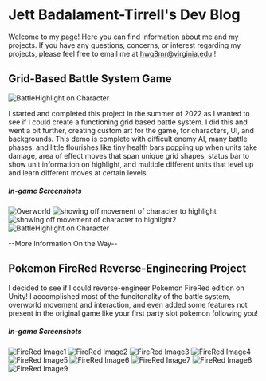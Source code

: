 # Jett Badalament-Tirrell's Dev Blog

Welcome to my page! Here you can find information about me and my projects. If you have any questions, concerns, or interest regarding my projects, please feel free to email me at hwq8mr@virginia.edu !

## Grid-Based Battle System Game

![BattleHighlight on Character](https://user-images.githubusercontent.com/110650172/196505657-2fa609be-8320-4379-84d6-1188b2ccea79.png)

I started and completed this project in the summer of 2022 as I wanted to see if I could create a functioning grid based battle system. I did this and went a bit further, creating custom art for the game, for characters, UI, and backgrounds. This demo is complete with difficult enemy AI, many battle phases, and little flourishes like tiny health bars popping up when units take damage, area of effect moves that span unique grid shapes, status bar to show unit information on highlight, and multiple different units that level up and learn different moves at certain levels.

##### In-game Screenshots

![Overworld](https://user-images.githubusercontent.com/110650172/196534965-f0318ad0-16b5-4997-ab19-82b0ca38ebc8.png)
![showing off movement of character to highlight](https://user-images.githubusercontent.com/110650172/196507329-eeb469ec-a19e-4459-9626-d0e0646e508b.png)
![showing off movement of character to highlight2](https://user-images.githubusercontent.com/110650172/196507341-2bd3aeb2-d3b5-4ce7-b655-7754d87584b4.png)
![BattleHighlight on Character](https://user-images.githubusercontent.com/110650172/196534956-c49a8277-f95d-4aa5-8328-0c4ddf6b7f62.png)




--More Information On the Way--

## Pokemon FireRed Reverse-Engineering Project

I decided to see if I could reverse-engineer Pokemon FireRed edition on Unity! I accomplished most of the funcitonality of the battle system, overworld movement and interaction, and even added some features not present in the original game like your first party slot pokemon following you!

##### In-game Screenshots

![FireRed Image1](https://user-images.githubusercontent.com/110650172/196537182-ae969771-6067-4fbb-8254-79dbaa6a6fb6.png)
![FireRed Image2](https://user-images.githubusercontent.com/110650172/196537194-dc4cf5fe-6632-4c00-b6ac-3f9cdb069ae8.png)
![FireRed Image3](https://user-images.githubusercontent.com/110650172/196537207-f2ef4a7b-a241-45f7-9748-1c940313a6ad.png)
![FireRed Image4](https://user-images.githubusercontent.com/110650172/196537236-82717e7f-7c30-4bac-bafc-2e4fdb029a35.png)
![FireRed Image5](https://user-images.githubusercontent.com/110650172/196537252-c80f0ebe-8a69-427c-80bb-8c926159ec81.png)
![FireRed Image6](https://user-images.githubusercontent.com/110650172/196537260-f57f7e30-e0ea-44ec-9c83-641b61051920.png)
![FireRed Image7](https://user-images.githubusercontent.com/110650172/196537278-e8c9c07e-a47f-47ea-9167-2a4ad70922e0.png)
![FireRed Image8](https://user-images.githubusercontent.com/110650172/196537284-faeee496-2500-4dcf-83c6-dfc08fbfa201.png)
![FireRed Image9](https://user-images.githubusercontent.com/110650172/196537300-15935e2c-f517-450d-9ca1-369232879f33.png)

